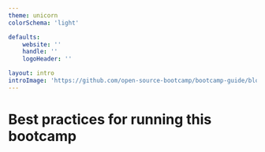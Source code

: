 ```yaml
---
theme: unicorn
colorSchema: 'light'

defaults:
    website: ''
    handle: ''
    logoHeader: ''

layout: intro
introImage: 'https://github.com/open-source-bootcamp/bootcamp-guide/blob/main/presentations/get-signed-up-with-github/github.png?raw=true'
---
```


# Best practices for running this bootcamp

